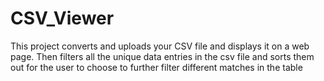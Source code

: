 # CSV_Viewer
This project converts and uploads your CSV file and displays it on a web page. Then filters all the unique data entries in the csv file and sorts them out for the user to choose to further filter different matches in the table
